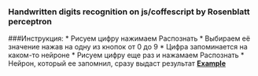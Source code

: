 <h3>Handwritten digits recognition on js/coffescript by Rosenblatt perceptron</h3>
###Инструкция:
* Рисуем цифру нажимаем Распознать
* Выбираем её значение нажав на одну из кнопок от 0 до 9
* Цифра запоминается на каком-то нейроне
* Рисуем цифру еще раз и нажамаем Распознать
* Нейрон, который ее запомнил, сразу выдаст результат
<a href="http://d5ky.github.io/per"><b>Example</b></a>
